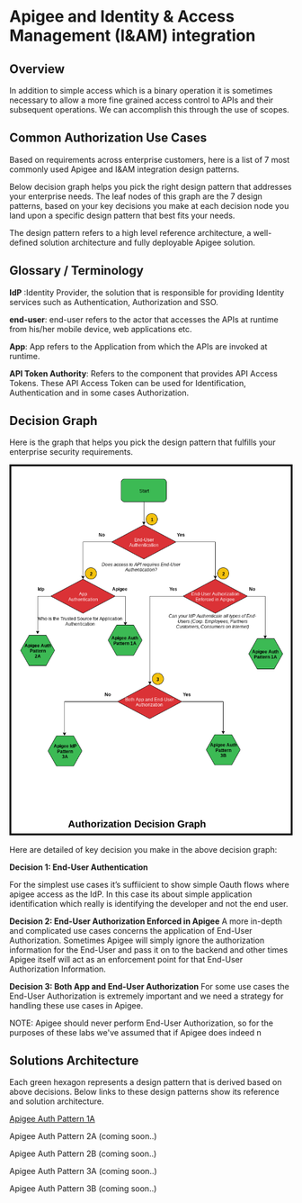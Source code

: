 # Apigee and Identity & Access Management (I&AM) integration

## Overview
In addition to simple access which is a binary operation it is sometimes necessary to allow a more fine grained access control to APIs and their subsequent operations. We can accomplish this through the use of scopes.

## Common Authorization Use Cases


Based on requirements across enterprise customers, here is a list of 7 most commonly used Apigee and I&AM integration design patterns.

Below decision graph helps you pick the right design pattern that addresses your enterprise needs.
The leaf nodes of this graph are the 7 design patterns, based on your key decisions you make at each decision node you land upon a specific design pattern that best fits your needs. 

The design pattern refers to a high level reference architecture, a well-defined solution architecture and fully deployable Apigee solution.

## Glossary / Terminology
**IdP** :Identity Provider, the solution that is responsible for providing Identity services such as Authentication, Authorization and SSO.

**end-user**: end-user refers to the actor that accesses the APIs at runtime from his/her mobile device, web applications etc.

**App**: App refers to the Application from which the APIs are invoked at runtime.

**API Token Authority**: Refers to the component that provides API Access Tokens. These API Access Token can be used for Identification, Authentication and in some cases Authorization.


## Decision Graph
Here is the graph that helps you pick the design pattern that fulfills your enterprise security requirements.

![Auth Decision Graph](./assets/images/auth_decision_graph.png "Auth Decision Graph")

Here are detailed of key decision you make in the above decision graph:

**Decision 1: End-User Authentication** 

For the simplest use cases it’s suffiicient to show simple Oauth flows where apigee access as the IdP. In this case its about simple application identification which really is identifying the developer and not the end user.

**Decision 2: End-User Authorization Enforced in Apigee** 
A more in-depth and complicated use cases concerns the application of 
End-User Authorization. Sometimes Apigee will simply ignore the authorization information for the End-User and pass it on to the backend and other times Apigee itself will act as an enforcement point for that End-User Authorization Information.


**Decision 3: Both App and End-User Authorization**
For some use cases the End-User Authorization is extremely important and we need a strategy for handling these use cases in Apigee.

NOTE: Apigee should never perform End-User Authorization, so for the purposes of these labs we've assumed that if Apigee does indeed n

## Solutions Architecture

Each green hexagon represents a design pattern that is derived based on above decisions. Below links to these design patterns show its reference and solution architecture.

[Apigee Auth Pattern 1A](./Auth-Pattern-1A)

Apigee Auth Pattern 2A (coming soon..)

Apigee Auth Pattern 2B (coming soon..)

Apigee Auth Pattern 3A (coming soon..)

Apigee Auth Pattern 3B (coming soon..)
